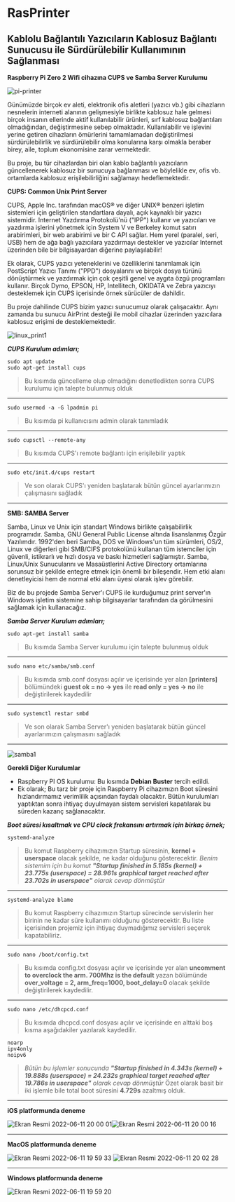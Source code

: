 # RasPrinter
## Kablolu Bağlantılı Yazıcıların Kablosuz Bağlantı Sunucusu ile Sürdürülebilir Kullanımının Sağlanması

**Raspberry Pi Zero 2 Wifi cihazına CUPS ve Samba Server Kurulumu**

![pi-printer](https://user-images.githubusercontent.com/107308122/173188764-3f867339-1203-423b-b5d1-a9c4a2a3e1fa.png)

Günümüzde birçok ev aleti, elektronik ofis aletleri (yazıcı vb.) gibi cihazların nesnelerin interneti alanının gelişmesiyle birlikte kablosuz hale gelmesi birçok insanın ellerinde aktif kullanılabilir ürünleri, sırf kablosuz bağlantıları olmadığından, değiştirmesine sebep olmaktadır. Kullanılabilir ve işlevini yerine getiren cihazların ömürlerini tamamlamadan değiştirilmesi sürdürülebilirlik ve sürdürülebilir olma konularına karşı olmakla beraber birey, aile, toplum ekonomisine zarar vermektedir.

Bu proje, bu tür cihazlardan biri olan kablo bağlantılı yazıcıların güncellenerek kablosuz bir sunucuya bağlanması ve böylelikle ev, ofis vb. ortamlarda kablosuz erişilebilirliğini sağlamayı hedeflemektedir.

**CUPS: Common Unix Print Server**

CUPS, Apple Inc. tarafından macOS® ve diğer UNIX® benzeri işletim sistemleri için geliştirilen standartlara dayalı, açık kaynaklı bir yazıcı sistemidir. Internet Yazdırma Protokolü'nü ("IPP") kullanır ve yazıcıları ve yazdırma işlerini yönetmek için System V ve Berkeley komut satırı arabirimleri, bir web arabirimi ve bir C API sağlar. Hem yerel (paralel, seri, USB) hem de ağa bağlı yazıcılara yazdırmayı destekler ve yazıcılar Internet üzerinden bile bir bilgisayardan diğerine paylaşılabilir!

Ek olarak, CUPS yazıcı yeteneklerini ve özelliklerini tanımlamak için PostScript Yazıcı Tanımı ("PPD") dosyalarını ve birçok dosya türünü dönüştürmek ve yazdırmak için çok çeşitli genel ve aygıta özgü programları kullanır. Birçok Dymo, EPSON, HP, Intellitech, OKIDATA ve Zebra yazıcıyı desteklemek için CUPS içerisinde örnek sürücüler de dahildir.

Bu proje dahilinde CUPS bizim yazıcı sunucumuz olarak çalışacaktır. Aynı zamanda bu sunucu AirPrint desteği ile mobil cihazlar üzerinden yazıcılara kablosuz erişimi de desteklemektedir.

![linux_print1](https://user-images.githubusercontent.com/107308122/173192386-49ce7290-344e-48cb-b2f1-97d7972ede41.gif)

***CUPS Kurulum adımları;***

```
sudo apt update
sudo apt-get install cups
```
>Bu kısımda güncelleme olup olmadığını denetledikten sonra CUPS kurulumu için talepte bulunmuş olduk 
-------------------------------------------------------------------------
```
sudo usermod -a -G lpadmin pi
```
>Bu kısımda pi kullanıcısını admin olarak tanımladık
-------------------------------------------------------------------------
```
sudo cupsctl --remote-any
```
>Bu kısımda CUPS'ı remote bağlantı için erişilebilir yaptık
-------------------------------------------------------------------------
```
sudo etc/init.d/cups restart
```
>Ve son olarak CUPS'ı yeniden başlatarak bütün güncel ayarlarımızın çalışmasını sağladık
-------------------------------------------------------------------------

**SMB: SAMBA Server**

Samba, Linux ve Unix için standart Windows birlikte çalışabilirlik programıdır. Samba, GNU General Public License altında lisanslanmış Özgür Yazılımdır. 1992'den beri Samba, DOS ve Windows'un tüm sürümleri, OS/2, Linux ve diğerleri gibi SMB/CIFS protokolünü kullanan tüm istemciler için güvenli, istikrarlı ve hızlı dosya ve baskı hizmetleri sağlamıştır. Samba, Linux/Unix Sunucularını ve Masaüstlerini Active Directory ortamlarına sorunsuz bir şekilde entegre etmek için önemli bir bileşendir. Hem etki alanı denetleyicisi hem de normal etki alanı üyesi olarak işlev görebilir. 

Biz de bu projede Samba Server'ı CUPS ile kurduğumuz print server'ın Windows işletim sistemine sahip bilgisayarlar tarafından da görülmesini sağlamak için kullanacağız.

***Samba Server Kurulum adımları;***

```
sudo apt-get install samba
```
>Bu kısımda Samba Server kurulumu için talepte bulunmuş olduk 
-------------------------------------------------------------------------
```
sudo nano etc/samba/smb.conf
```
>Bu kısımda smb.conf dosyası açılır ve içerisinde yer alan **[printers]** bölümündeki **guest ok = no -> yes** ile **read only = yes -> no** ile değiştirilerek kaydedilir 
-------------------------------------------------------------------------
```
sudo systemctl restar smbd
```
>Ve son olarak Samba Server'ı yeniden başlatarak bütün güncel ayarlarımızın çalışmasını sağladık
-------------------------------------------------------------------------

![samba1](https://user-images.githubusercontent.com/107308122/173192394-0ff1ff27-a6e4-44ad-b3fc-bc009844b541.png)

**Gerekli Diğer Kurulumlar**
- Raspberry PI OS kurulumu: Bu kısımda  **Debian Buster** tercih edildi.
- Ek olarak; 
Bu tarz bir proje için Raspberry Pi cihazımızın Boot süresini hızlandırmamız verimlilik açısından faydalı olacaktır. Bütün kurulumları yaptıktan sonra ihtiyaç duyulmayan sistem servisleri kapatılarak bu süreden kazanç sağlanacaktır.

***Boot süresi kısaltmak ve CPU clock frekansını artırmak için birkaç örnek;***

```
systemd-analyze
```
>Bu komut Raspberry cihazımızın Startup süresinin, **kernel + userspace** olacak şekilde, ne kadar olduğunu gösterecektir.
>*Benim sistemim için bu komut **"Startup finished in 5.185s (kernel) + 23.775s (userspace) = 28.961s graphical target reached after 23.702s in userspace"** olarak cevap dönmüştür* 
-------------------------------------------------------------------------


```
systemd-analyze blame
```
>Bu komut Raspberry cihazımızın Startup sürecinde servislerin her birinin ne kadar süre kullanımı olduğunu gösterecektir.
>Bu liste içerisinden projemiz için ihtiyaç duymadığımız servisleri seçerek kapatabiliriz.
-------------------------------------------------------------------------
```
sudo nano /boot/config.txt
```
>Bu kısımda config.txt dosyası açılır ve içerisinde yer alan **uncomment to overclock the arm. 700Mhz is the default** yazan bölümünde **over_voltage = 2, arm_freq=1000, boot_delay=0** olacak şekilde değiştirilerek kaydedilir.
-------------------------------------------------------------------------
```
sudo nano /etc/dhcpcd.conf
```
>Bu kısımda dhcpcd.conf dosyası açılır ve içerisinde en alttaki boş kısma aşağıdakiler yazılarak kaydedilir.
```
noarp
ipv4only
noipv6
```
>*Bütün bu işlemler sonucunda **"Startup finished in 4.343s (kernel) + 19.888s (userspace) = 24.232s graphical target reached after 19.786s in userspace"** olarak cevap dönmüştür*
>Özet olarak basit bir iki işlemle bile total boot süresini **4.729s** azaltmış olduk.
-------------------------------------------------------------------------


**iOS platformunda deneme**

![Ekran Resmi 2022-06-11 20 00 01](https://user-images.githubusercontent.com/107308122/173197447-a8377722-e176-4998-a986-0bbc95b21ef0.png)![Ekran Resmi 2022-06-11 20 00 16](https://user-images.githubusercontent.com/107308122/173197450-5929ba32-521c-4861-9b3c-170eba28293f.png)

-------------------------------------------------------------------------

**MacOS platformunda deneme**

![Ekran Resmi 2022-06-11 19 59 33](https://user-images.githubusercontent.com/107308122/173197467-f7500890-67ff-4c4c-ba16-39bea028351a.png)
![Ekran Resmi 2022-06-11 20 02 28](https://user-images.githubusercontent.com/107308122/173197482-1ccb32b3-c96c-417e-a4fc-83ddc425bbce.png)

-------------------------------------------------------------------------

**Windows platformunda deneme**

![Ekran Resmi 2022-06-11 19 59 20](https://user-images.githubusercontent.com/107308122/173197506-fedf9278-643c-4452-8a83-04d55c073cbc.png)



